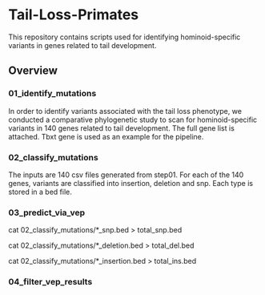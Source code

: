 # Tail-Loss-Primates
This repository contains scripts used for identifying hominoid-specific variants in genes related to tail development. 
## Overview
### 01_identify_mutations
In order to identify variants associated with the tail loss phenotype, we conducted a comparative phylogenetic study to scan for hominoid-specific variants in 140 genes related to tail development. The full gene list is attached. Tbxt gene is used as an example for the pipeline.  
### 02_classify_mutations
The inputs are 140 csv files generated from step01. For each of the 140 genes, variants are classified into insertion, deletion and snp. Each type is stored in a bed file. 


### 03_predict_via_vep
cat 02_classify_mutations/*_snp.bed > total_snp.bed

cat 02_classify_mutations/*_deletion.bed > total_del.bed

cat 02_classify_mutations/*_insertion.bed > total_ins.bed

### 04_filter_vep_results
